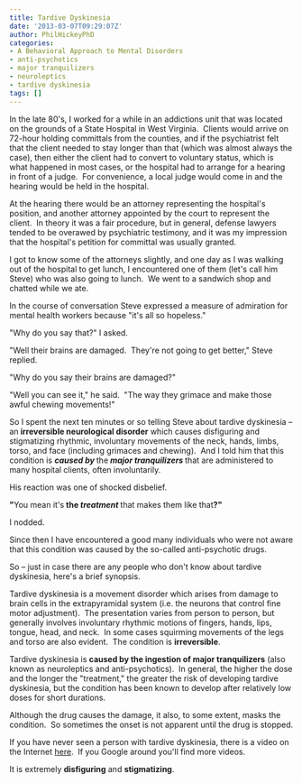 ```yaml
---
title: Tardive Dyskinesia
date: '2013-03-07T09:29:07Z'
author: PhilHickeyPhD
categories:
- A Behavioral Approach to Mental Disorders
- anti-psychotics
- major tranquilizers
- neuroleptics
- tardive dyskinesia
tags: []
---
```


In the late 80's, I worked for a while in an addictions unit that was located on the grounds of a State Hospital in West Virginia.  Clients would arrive on 72-hour holding committals from the counties, and if the psychiatrist felt that the client needed to stay longer than that (which was almost always the case), then either the client had to convert to voluntary status, which is what happened in most cases, or the hospital had to arrange for a hearing in front of a judge.  For convenience, a local judge would come in and the hearing would be held in the hospital.

At the hearing there would be an attorney representing the hospital's position, and another attorney appointed by the court to represent the client.  In theory it was a fair procedure, but in general, defense lawyers tended to be overawed by psychiatric testimony, and it was my impression that the hospital's petition for committal was usually granted.

I got to know some of the attorneys slightly, and one day as I was walking out of the hospital to get lunch, I encountered one of them (let's call him Steve) who was also going to lunch.  We went to a sandwich shop and chatted while we ate.

In the course of conversation Steve expressed a measure of admiration for mental health workers because "it's all so hopeless."

"Why do you say that?" I asked.

"Well their brains are damaged.  They're not going to get better," Steve replied.

"Why do you say their brains are damaged?"

"Well you can see it," he said.  "The way they grimace and make those awful chewing movements!"

So I spent the next ten minutes or so telling Steve about tardive dyskinesia – an<strong> irreversible neurological disorder</strong> which causes disfiguring and stigmatizing rhythmic, involuntary movements of the neck, hands, limbs, torso, and face (including grimaces and chewing).  And I told him that this condition is <strong><i>caused by</i> </strong>the<strong> <i>major tranquilizers</i> </strong>that are administered to many hospital clients, often involuntarily.

His reaction was one of shocked disbelief.

<strong>"</strong>You mean it's<strong> the <i>treatment</i> </strong>that makes them like that<strong>?"</strong>

I nodded.

Since then I have encountered a good many individuals who were not aware that this condition was caused by the so-called anti-psychotic drugs.

So – just in case there are any people who don't know about tardive dyskinesia, here's a brief synopsis.

Tardive dyskinesia is a movement disorder which arises from damage to brain cells in the extrapyramidal system (i.e. the neurons that control fine motor adjustment).  The presentation varies from person to person, but generally involves involuntary rhythmic motions of fingers, hands, lips, tongue, head, and neck.  In some cases squirming movements of the legs and torso are also evident.  The condition is <strong>irreversible</strong>.

Tardive dyskinesia is <strong>caused by the ingestion of major tranquilizers</strong> (also known as neuroleptics and anti-psychotics).  In general, the higher the dose and the longer the "treatment," the greater the risk of developing tardive dyskinesia, but the condition has been known to develop after relatively low doses for short durations.

Although the drug causes the damage, it also, to some extent, masks the condition.  So sometimes the onset is not apparent until the drug is stopped.

If you have never seen a person with tardive dyskinesia, there is a video on the Internet <a href="http://www.youtube.com/watch?v=t_NKRS8lLWA">here</a>.  If you Google around you'll find more videos.

It is extremely <strong>disfiguring</strong> and <strong>stigmatizing</strong>.